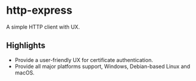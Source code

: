 # http-express
A simple HTTP client with UX.

## Highlights
* Provide a user-friendly UX for certificate authentication.
* Provide all major platforms support, Windows, Debian-based Linux and macOS.

